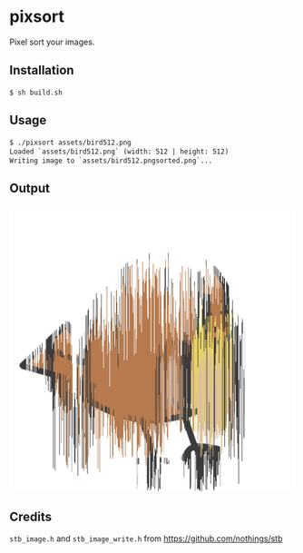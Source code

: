 # pixsort
Pixel sort your images.

## Installation
```shell
$ sh build.sh
```

## Usage
```shell
$ ./pixsort assets/bird512.png
Loaded `assets/bird512.png` (width: 512 | height: 512)
Writing image to `assets/bird512.pngsorted.png`...
```

## Output
![image](assets/bird512.pngsorted.png)

## Credits
`stb_image.h` and `stb_image_write.h` from https://github.com/nothings/stb
